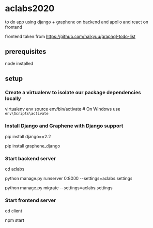 # aclabs2020
to do app using django + graphene on backend and apollo and react on frontend

frontend taken from https://github.com/haikyuu/graphql-todo-list 

## prerequisites
node installed

## setup

### Create a virtualenv to isolate our package dependencies locally
virtualenv env
source env/bin/activate  # On Windows use `env\Scripts\activate`

### Install Django and Graphene with Django support

pip install django==2.2

pip install graphene_django

### Start backend server

cd aclabs

python manage.py runserver 0:8000 --settings=aclabs.settings

python manage.py migrate --settings=aclabs.settings

### Start frontend server

cd client

npm start
